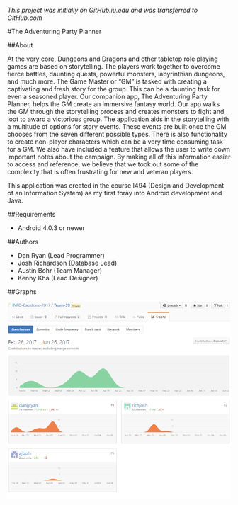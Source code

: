 *This project was initially on GitHub.iu.edu and was transferred to GitHub.com*

#The Adventuring Party Planner

##About

At the very core, Dungeons and Dragons and other tabletop role playing games are based on storytelling. The players work together to overcome fierce battles, daunting quests, powerful monsters, labyrinthian dungeons, and much more. The Game Master or “GM” is tasked with creating a captivating and fresh story for the group. This can be a daunting task for even a seasoned player. 
Our companion app, The Adventuring Party Planner, helps the GM create an immersive fantasy world. Our app walks the GM through the storytelling process and creates monsters to fight and loot to award a victorious group. The application aids in the storytelling with a multitude of options for story events. These events are built once the GM chooses from the seven different possible types. There is also functionality to create non-player characters which can be a very time consuming task for a GM. We also have included a feature that allows the user to write down important notes about the campaign. By making all of this information easier to access and reference, we believe that we took out some of the complexity that is often frustrating for new and veteran players. 

This application was created in the course I494 (Design and Development of an Information System) as my first foray into Android development and Java.

##Requirements

- Android 4.0.3 or newer

##Authors

- Dan Ryan (Lead Programmer)  
- Josh Richardson (Database Lead)  
- Austin Bohr (Team Manager)  
- Kenny Kha (Lead Designer)  

##Graphs

![alt text](https://github.com/dangryan/The-Adventuring-Party-Planner/blob/master/capstone_contribution_graph.png "Contribution Graphs")
